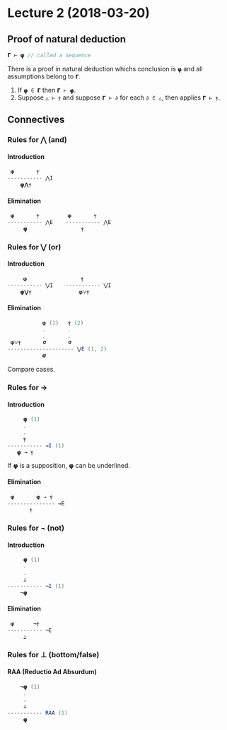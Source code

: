 # Lecture 2 (2018-03-20)

## Proof of natural deduction

```java
𝝘 ⊢ 𝞅 // called a sequence
```

There is a proof in natural deduction whichs conclusion is ```𝞅``` and all assumptions belong to ```𝝘```.

1. If ```𝞅 ∈ 𝝘``` then ```𝝘 ⊢ 𝞅```.
2. Suppose ```△ ⊢ ⲯ``` and suppose ```𝝘 ⊢ ∂``` for each ```∂ ∈ △```, then applies ```𝝘 ⊢ ⲯ```.

## Connectives

### Rules for ⋀ (and)

#### Introduction
```java
 𝞅       ⲯ
----------- ⋀I
    𝞅⋀ⲯ
```

#### Elimination
```java
 𝞅       ⲯ         𝞅       ⲯ
----------- ⋀E    ----------- ⋀E
     𝞅                 ⲯ
```

### Rules for ⋁ (or)

#### Introduction
```java
     𝞅                 ⲯ
----------- ⋁I    ----------- ⋁I
    𝞅⋁ⲯ               𝞅⋁ⲯ
```

#### Elimination
```java
           𝞅 (1)   ⲯ (2)
           .       .
           .       .
 𝞅⋁ⲯ       𝞂       𝞂
--------------------- ⋁E (1, 2)
           𝞂
```

Compare cases.

### Rules for →

#### Introduction
```java
     𝞅 (1)
     .
     .
     ⲯ
----------- →I (1)
   𝞅 → ⲯ
```

If 𝞅 is a supposition, 𝞅 can be underlined.

#### Elimination
```java
 𝞅       𝞅 → ⲯ
--------------- →E
       ⲯ
```

### Rules for ¬ (not)

#### Introduction
```java
     𝞅 (1)
     .
     .
     ⊥
----------- ¬I (1)
    ¬𝞅
```

#### Elimination
```java
 𝞅      ¬ⲯ
----------- ¬E
     ⊥
```

### Rules for ⊥ (bottom/false)

#### RAA (Reductio Ad Absurdum)
```java
    ¬𝞅 (1)
     .
     .
     ⊥
----------- RAA (1)
     𝞅
```
